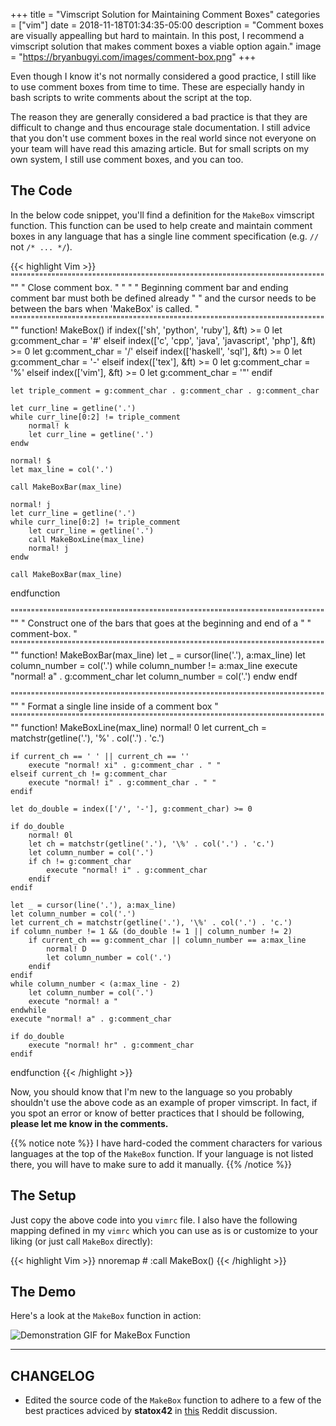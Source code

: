 +++
title = "Vimscript Solution for Maintaining Comment Boxes"
categories = ["vim"]
date = 2018-11-18T01:34:35-05:00
description = "Comment boxes are visually appealling but hard to maintain. In this post, I recommend a vimscript solution that makes comment boxes a viable option again."
image = "https://bryanbugyi.com/images/comment-box.png"
+++

Even though I know it's not normally considered a good practice, I still
like to use comment boxes from time to time. These are especially handy
in bash scripts to write comments about the script at the top.

The reason they are generally considered a bad practice is that they are
difficult to change and thus encourage stale documentation. I still
advice that you don't use comment boxes in the real world since not everyone on your
team will have read this amazing article. But for small scripts on my own
system, I still use comment boxes, and you can too.

## The Code

In the below code snippet, you'll find a definition for the `MakeBox` vimscript
function. This function can be used to help create and maintain comment boxes
in any language that has a single line comment specification (e.g. `//`
not `/* ... */`).

{{< highlight Vim >}}
"""""""""""""""""""""""""""""""""""""""""""""""""""""""""""""""""""""""""""""""
" Close comment box.                                                          "
"                                                                             "
" Beginning comment bar and ending comment bar must both be defined already   "
" and the cursor needs to be between the bars when 'MakeBox' is called.       "
"""""""""""""""""""""""""""""""""""""""""""""""""""""""""""""""""""""""""""""""
function! MakeBox()
    if index(['sh', 'python', 'ruby'], &ft) >= 0
        let g:comment_char = '#'
    elseif index(['c', 'cpp', 'java', 'javascript', 'php'], &ft) >= 0
        let g:comment_char = '/'
    elseif index(['haskell', 'sql'], &ft) >= 0
        let g:comment_char = '-'
    elseif index(['tex'], &ft) >= 0
        let g:comment_char = '%'
    elseif index(['vim'], &ft) >= 0
        let g:comment_char = '"'
    endif

    let triple_comment = g:comment_char . g:comment_char . g:comment_char

    let curr_line = getline('.')
    while curr_line[0:2] != triple_comment
        normal! k
        let curr_line = getline('.')
    endw

    normal! $
    let max_line = col('.')

    call MakeBoxBar(max_line)

    normal! j
    let curr_line = getline('.')
    while curr_line[0:2] != triple_comment
        let curr_line = getline('.')
        call MakeBoxLine(max_line)
        normal! j
    endw

    call MakeBoxBar(max_line)
endfunction

"""""""""""""""""""""""""""""""""""""""""""""""""""""""""""""""""""""""""""""""
" Construct one of the bars that goes at the beginning and end of a           "
" comment-box.                                                                "
"""""""""""""""""""""""""""""""""""""""""""""""""""""""""""""""""""""""""""""""
function! MakeBoxBar(max_line)
    let _ = cursor(line('.'), a:max_line)
    let column_number = col('.')
    while column_number != a:max_line
        execute "normal! a" . g:comment_char
        let column_number = col('.')
    endw
endf

"""""""""""""""""""""""""""""""""""""""""""""""""""""""""""""""""""""""""""""""
" Format a single line inside of a comment box                                "
"""""""""""""""""""""""""""""""""""""""""""""""""""""""""""""""""""""""""""""""
function! MakeBoxLine(max_line)
    normal! 0
    let current_ch = matchstr(getline('.'), '\%' . col('.') . 'c.')

    if current_ch == ' ' || current_ch == ''
        execute "normal! xi" . g:comment_char . " "
    elseif current_ch != g:comment_char
        execute "normal! i" . g:comment_char . " "
    endif

    let do_double = index(['/', '-'], g:comment_char) >= 0

    if do_double
        normal! 0l
        let ch = matchstr(getline('.'), '\%' . col('.') . 'c.')
        let column_number = col('.')
        if ch != g:comment_char
            execute "normal! i" . g:comment_char
        endif
    endif

    let _ = cursor(line('.'), a:max_line)
    let column_number = col('.')
    let current_ch = matchstr(getline('.'), '\%' . col('.') . 'c.')
    if column_number != 1 && (do_double != 1 || column_number != 2)
        if current_ch == g:comment_char || column_number == a:max_line
            normal! D
            let column_number = col('.')
        endif
    endif
    while column_number < (a:max_line - 2)
        let column_number = col('.')
        execute "normal! a "
    endwhile
    execute "normal! a" . g:comment_char

    if do_double
        execute "normal! hr" . g:comment_char
    endif
endfunction
{{< /highlight >}}

Now, you should know that I'm new to the language so you probably shouldn't use
the above code as an example of proper vimscript. In fact, if you spot an error
or know of better practices that I should be following, **please let me know in
the comments.**

{{% notice note %}}
I have hard-coded the comment characters for various languages at the top of the `MakeBox` function. If your language is not listed there, you will have to make sure to add it manually.
{{% /notice %}}

## The Setup

Just copy the above code into you `vimrc` file. I also have the following mapping defined in my `vimrc` which you can use as is or customize to your liking (or just call `MakeBox` directly): 

{{< highlight Vim >}}
nnoremap <Leader># :call MakeBox()<CR>
{{< /highlight >}}

## The Demo

Here's a look at the `MakeBox` function in action:

<img src="/images/MakeBox_Demo.gif" alt="Demonstration GIF for MakeBox Function"/>
<hr>

## CHANGELOG

* Edited the source code of the `MakeBox` function to adhere to a few of the best practices adviced by **statox42** in [this][vim-reddit] Reddit discussion.

[vim-reddit]: https://www.reddit.com/r/vim/comments/9y5sel/vimscript_solution_for_maintaining_comment_boxes/
